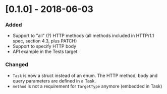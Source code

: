 # [0.1.0] - 2018-06-03
### Added
- Support to "all" (?) HTTP methods (all methods included in HTTP/1.1 spec, section 4.3, plus PATCH)
- Support to specify HTTP body
- API example in the Tests target

### Changed
- `Task` is now a struct instead of an enum. The HTTP method, body and query parameters are defined in a Task.
- `method` is not a requirement for `TargetType` anymore (embedded in Task)
